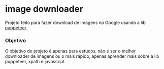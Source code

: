 # image downloader

Projeto feito para fazer download de imagens no Google usando a lib [puppeteer](https://pptr.dev/).

### Objetivo

O objetivo do projeto é apenas para estudos, não é ser o melhor downloader de imagens ou o mais rápido, apenas aprender mais sobre a lib puppeteer, xpath e javascript.
